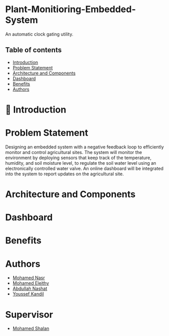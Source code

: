 # Plant-Monitioring-Embedded-System

An automatic clock gating utility. 


## Table of contents

* [Introduction ](https://github.com/kanndil/Lighter#-overview)
* [Problem Statement](https://github.com/kanndil/Lighter#file-structure)
* [Architecture and Components ](https://github.com/kanndil/Lighter#-dependencies)
* [Dashboard ](https://github.com/kanndil/Lighter#-how-to-use)
* [Benefits ](https://github.com/kanndil/Lighter#-how-it-works)
* [Authors](https://github.com/kanndil/Lighter#authors)
<!--* [Copyright and Licensing](https://github.com/kanndil/Lighter#%EF%B8%8F-copyright-and-licensing)-->

# 📖 Introduction


# Problem Statement

Designing an embedded system with a negative feedback loop to efficiently monitor and control agricultural sites. The system will monitor the environment by deploying sensors that keep track of the temperature, humidity, and soil moisture level, to regulate the soil water level using an electronically controlled water valve. An online dashboard will be integrated into the system to report updates on the agricultural site.


# Architecture and Components 
# Dashboard
# Benefits

# Authors

* [Mohamed Nasr](https://github.com/mnassr1658)
* [Mohamed Eleithy](https://github.com/mohamedleithy)
* [Abdullah Nashat](https://github.com/n42at)
* [Youssef Kandil](https://github.com/kanndil)


# Supervisor

* [Mohamed Shalan](https://github.com/shalan)